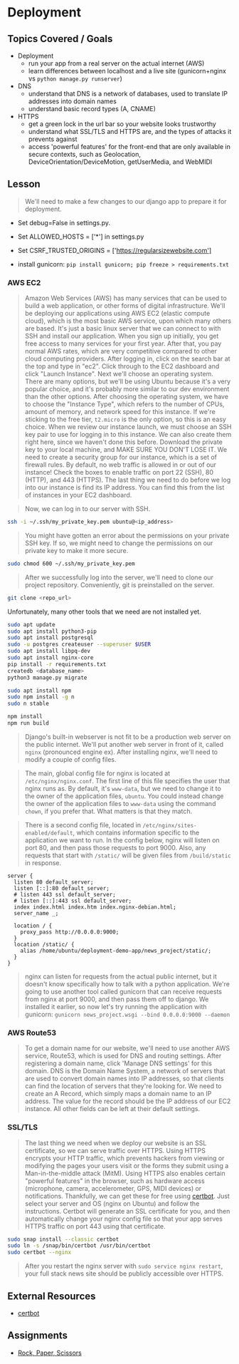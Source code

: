 # Deployment

## Topics Covered / Goals

- Deployment
  - run your app from a real server on the actual internet (AWS)
  - learn differences between localhost and a live site (gunicorn+nginx vs `python manage.py runserver`)
- DNS
  - understand that DNS is a network of databases, used to translate IP addresses into domain names
  - understand basic record types (A, CNAME)
- HTTPS
  - get a green lock in the url bar so your website looks trustworthy
  - understand what SSL/TLS and HTTPS are, and the types of attacks it prevents against
  - access 'powerful features' for the front-end that are only available in secure contexts, such as Geolocation, DeviceOrientation/DeviceMotion, getUserMedia, and WebMIDI

## Lesson

> We'll need to make a few changes to our django app to prepare it for deployment.

- Set debug=False in settings.py.
- Set ALLOWED_HOSTS = ['*'] in settings.py
- Set CSRF_TRUSTED_ORIGINS = ['https://regularsizewebsite.com']

- install gunicorn: `pip install gunicorn; pip freeze > requirements.txt`

### AWS EC2

> Amazon Web Services (AWS) has many services that can be used to build a web application, or other forms of digital infrastructure. We'll be deploying our applications using AWS EC2 (elastic compute cloud), which is the most basic AWS service, upon which many others are based. It's just a basic linux server that we can connect to with SSH and install our application.
> When you sign up initially, you get free access to many services for your first year. After that, you pay normal AWS rates, which are very competitive compared to other cloud computing providers.
> After logging in, click on the search bar at the top and type in "ec2". Click through to the EC2 dashboard and click "Launch Instance". Next we'll choose an operating system. There are many options, but we'll be using Ubuntu because it's a very popular choice, and it's probably more similar to our dev environment than the other options.
> After choosing the operating system, we have to choose the "Instance Type", which refers to the number of CPUs, amount of memory, and network speed for this instance. If we're sticking to the free tier, `t2.micro` is the only option, so this is an easy choice.
> When we review our instance launch, we must choose an SSH key pair to use for logging in to this instance. We can also create them right here, since we haven't done this before. Download the private key to your local machine, and MAKE SURE YOU DON'T LOSE IT.
> We need to create a security group for our instance, which is a set of firewall rules. By default, no web traffic is allowed in or out of our instance! Check the boxes to enable traffic on port 22 (SSH), 80 (HTTP), and 443 (HTTPS).
> The last thing we need to do before we log into our instance is find its IP address. You can find this from the list of instances in your EC2 dashboard.

> Now, we can log in to our server with SSH.

```bash
ssh -i ~/.ssh/my_private_key.pem ubuntu@<ip_address>
```

> You might have gotten an error about the permissions on your private SSH key. If so, we might need to change the permissions on our private key to make it more secure.

```bash
sudo chmod 600 ~/.ssh/my_private_key.pem
```

> After we successfully log into the server, we'll need to clone our project repository. Conveniently, git is preinstalled on the server.

```bash
git clone <repo_url>
```

Unfortunately, many other tools that we need are not installed yet.

```bash
sudo apt update
sudo apt install python3-pip
sudo apt install postgresql
sudo -u postgres createuser --superuser $USER
sudo apt install libpq-dev
sudo apt install nginx-core
pip install -r requirements.txt
createdb <database_name>
python3 manage.py migrate

sudo apt install npm
sudo npm install -g n
sudo n stable

npm install
npm run build
```

> Django's built-in webserver is not fit to be a production web server on the public internet. We'll put another web server in front of it, called `nginx` (pronounced engine ex). After installing nginx, we'll need to modify a couple of config files.

> The main, global config file for nginx is located at `/etc/nginx/nginx.conf`. The first line of this file specifies the user that nginx runs as. By default, it's `www-data`, but we need to change it to the owner of the application files, `ubuntu`. You could instead change the owner of the application files to `www-data` using the command `chown`, if you prefer that. What matters is that they match.

> There is a second config file, located in `/etc/nginx/sites-enabled/default`, which contains information specific to the application we want to run. In the config below, nginx will listen on port 80, and then pass those requests to port 9000. Also, any requests that start with `/static/` will be given files from `/build/static` in response.

```
server {
  listen 80 default_server;
  listen [::]:80 default_server;
  # listen 443 ssl default_server;
  # listen [::]:443 ssl default_server;
  index index.html index.htm index.nginx-debian.html;
  server_name _;

  location / {
    proxy_pass http://0.0.0.0:9000;
  }
  location /static/ {
    alias /home/ubuntu/deployment-demo-app/news_project/static/;
  }
}
```

> nginx can listen for requests from the actual public internet, but it doesn't know specifically how to talk with a python application. We're going to use another tool called gunicorn that can receive requests from nginx at port 9000, and then pass them off to django. We installed it earlier, so now let's try running the application with gunicorn: `gunicorn news_project.wsgi --bind 0.0.0.0:9000 --daemon`

### AWS Route53

> To get a domain name for our website, we'll need to use another AWS service, Route53, which is used for DNS and routing settings. After registering a domain name, click 'Manage DNS settings' for this domain. DNS is the Domain Name System, a network of servers that are used to convert domain names into IP addresses, so that clients can find the location of servers that they're looking for. We need to create an A Record, which simply maps a domain name to an IP address. The value for the record should be the IP address of our EC2 instance. All other fields can be left at their default settings.

### SSL/TLS

> The last thing we need when we deploy our website is an SSL certificate, so we can serve traffic over HTTPS. Using HTTPS encrypts your HTTP traffic, which prevents hackers from viewing or modifying the pages your users visit or the forms they submit using a Man-in-the-middle attack (MitM). Using HTTPS also enables certain "powerful features" in the browser, such as hardware access (microphone, camera, accelerometer, GPS, MIDI devices) or notifications.
> Thankfully, we can get these for free using [certbot](https://certbot.eff.org/instructions). Just select your server and OS (nginx on Ubuntu) and follow the instructions. Certbot will generate an SSL certificate for you, and then automatically change your nginx config file so that your app serves HTTPS traffic on port 443 using that certificate.

```bash
sudo snap install --classic certbot
sudo ln -s /snap/bin/certbot /usr/bin/certbot
sudo certbot --nginx
```

> After you restart the nginx server with `sudo service nginx restart`, your full stack news site should be publicly accessible over HTTPS.

## External Resources

- [certbot](https://certbot.eff.org/instructions)

## Assignments

- [Rock, Paper, Scissors](https://github.com/tangoplatoon/app-rock-paper-scissors)
